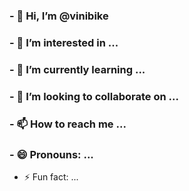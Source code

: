 ### - 👋 Hi, I’m @vinibike
### - 👀 I’m interested in ...
### - 🌱 I’m currently learning ...
### - 💞️ I’m looking to collaborate on ...
### - 📫 How to reach me ...
### - 😄 Pronouns: ...
- ⚡ Fun fact: ...

<!---
vinibike/vinibike is a ✨ special ✨ repository because its `README.md` (this file) appears on your GitHub profile.
You can click the Preview link to take a look at your changes.
--->
